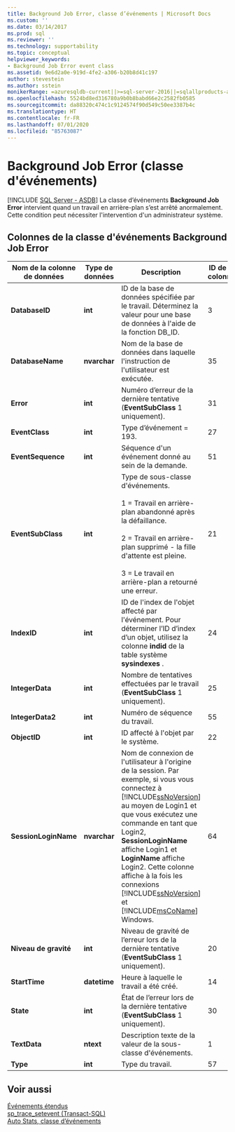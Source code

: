 ```yaml
---
title: Background Job Error, classe d’événements | Microsoft Docs
ms.custom: ''
ms.date: 03/14/2017
ms.prod: sql
ms.reviewer: ''
ms.technology: supportability
ms.topic: conceptual
helpviewer_keywords:
- Background Job Error event class
ms.assetid: 9e6d2a0e-919d-4fe2-a306-b20b8d41c197
author: stevestein
ms.author: sstein
monikerRange: =azuresqldb-current||>=sql-server-2016||=sqlallproducts-allversions||>=sql-server-linux-2017||=azuresqldb-mi-current
ms.openlocfilehash: 5524bd8ed316780a9b0b8babd66e2c2582fb0585
ms.sourcegitcommit: da88320c474c1c9124574f90d549c50ee3387b4c
ms.translationtype: HT
ms.contentlocale: fr-FR
ms.lasthandoff: 07/01/2020
ms.locfileid: "85763087"
---
```

# <a name="background-job-error-event-class"></a>Background Job Error (classe d'événements)
[!INCLUDE [SQL Server - ASDB](../../includes/applies-to-version/sql-asdb.md)]
  La classe d’événements **Background Job Error** intervient quand un travail en arrière-plan s’est arrêté anormalement. Cette condition peut nécessiter l'intervention d'un administrateur système.  
  
## <a name="background-job-error-event-class-data-columns"></a>Colonnes de la classe d'événements Background Job Error  
  
|Nom de la colonne de données|Type de données|Description|ID de la colonne|Filtrable|  
|----------------------|---------------|-----------------|---------------|----------------|  
|**DatabaseID**|**int**|ID de la base de données spécifiée par le travail. Déterminez la valeur pour une base de données à l'aide de la fonction DB_ID.|3|Oui|  
|**DatabaseName**|**nvarchar**|Nom de la base de données dans laquelle l'instruction de l'utilisateur est exécutée.|35|Oui|  
|**Error**|**int**|Numéro d’erreur de la dernière tentative (**EventSubClass** 1 uniquement).|31|Oui|  
|**EventClass**|**int**|Type d’événement = 193.|27|Non|  
|**EventSequence**|**int**|Séquence d'un événement donné au sein de la demande.|51|Non|  
|**EventSubClass**|**int**|Type de sous-classe d'événements.<br /><br /> 1 = Travail en arrière-plan abandonné après la défaillance.<br /><br /> 2 = Travail en arrière-plan supprimé - la fille d'attente est pleine.<br /><br /> 3 = Le travail en arrière-plan a retourné une erreur.|21|Oui|  
|**IndexID**|**int**|ID de l'index de l'objet affecté par l'événement. Pour déterminer l’ID d’index d’un objet, utilisez la colonne **indid** de la table système **sysindexes** .|24|Oui|  
|**IntegerData**|**int**|Nombre de tentatives effectuées par le travail (**EventSubClass** 1 uniquement).|25|Oui|  
|**IntegerData2**|**int**|Numéro de séquence du travail.|55|Oui|  
|**ObjectID**|**int**|ID affecté à l'objet par le système.|22|Oui|  
|**SessionLoginName**|**nvarchar**|Nom de connexion de l'utilisateur à l'origine de la session. Par exemple, si vous vous connectez à [!INCLUDE[ssNoVersion](../../includes/ssnoversion-md.md)] au moyen de Login1 et que vous exécutez une commande en tant que Login2, **SessionLoginName** affiche Login1 et **LoginName** affiche Login2. Cette colonne affiche à la fois les connexions [!INCLUDE[ssNoVersion](../../includes/ssnoversion-md.md)] et [!INCLUDE[msCoName](../../includes/msconame-md.md)] Windows.|64|Oui|  
|**Niveau de gravité**|**int**|Niveau de gravité de l’erreur lors de la dernière tentative (**EventSubClass** 1 uniquement).|20|Oui|  
|**StartTime**|**datetime**|Heure à laquelle le travail a été créé.|14|Oui|  
|**State**|**int**|État de l’erreur lors de la dernière tentative (**EventSubClass** 1 uniquement).|30|Oui|  
|**TextData**|**ntext**|Description texte de la valeur de la sous-classe d'événements.|1|Oui|  
|**Type**|**int**|Type du travail.|57|Oui|  
  
## <a name="see-also"></a>Voir aussi  
 [Événements étendus](../../relational-databases/extended-events/extended-events.md)   
 [sp_trace_setevent &#40;Transact-SQL&#41;](../../relational-databases/system-stored-procedures/sp-trace-setevent-transact-sql.md)   
 [Auto Stats, classe d’événements](../../relational-databases/event-classes/auto-stats-event-class.md)  
  
  
